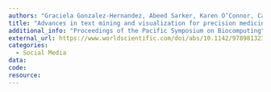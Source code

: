 ```yaml
---
authors: "Graciela Gonzalez-Hernandez, Abeed Sarker, Karen O’Connor, Casey Greene, Hongfang Liu"
title: "Advances in text mining and visualization for precision medicine"
additional_info: "Proceedings of the Pacific Symposium on Biocomputing"
external_url: https://www.worldscientific.com/doi/abs/10.1142/9789813235533_0051
categories:
  - Social Media
data:
code: 
resource:
---
```

